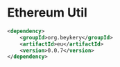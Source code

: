 # Ethereum Util

```xml
<dependency>
    <groupId>org.beykery</groupId>
    <artifactId>eu</artifactId>
    <version>0.0.7</version>
</dependency>
```
